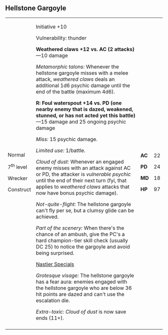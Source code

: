 ## Hellstone Gargoyle

<table>
<colgroup>
<col style="width: 16%" />
<col style="width: 72%" />
<col style="width: 5%" />
<col style="width: 5%" />
</colgroup>
<tbody>
<tr class="odd">
<td><p>Normal</p>
<p>7<sup>th</sup> level</p>
<p>Wrecker</p>
<p>Construct</p></td>
<td><p>Initiative +10</p>
<p>Vulnerability: thunder</p>
<p><strong>Weathered claws +12 vs. AC (2 attacks)</strong>—10 damage</p>
<p><em>Metamorphic talons:</em> Whenever the hellstone gargoyle misses
with a melee attack, <em>weathered claws</em> deals an additional 1d6
psychic damage until the end of the battle (maximum 4d6).</p>
<p><strong>R: Foul waterspout +14 vs. PD (one nearby enemy that is
dazed, weakened, stunned, or has not acted yet this battle)</strong>—15
damage and 25 ongoing psychic damage</p>
<p><em>Miss:</em> 15 psychic damage.</p>
<p><em>Limited use:</em> 1/battle.</p>
<p><em>Cloud of dust:</em> Whenever an engaged enemy misses with an
attack against AC or PD, the attacker is <em>vulnerable psychic</em>
until the end of their next turn (fyi, that applies to <em>weathered
claws</em> attacks that now have bonus psychic damage).</p>
<p><em>Not-quite-flight:</em> The hellstone gargoyle can't fly per se,
but a clumsy glide can be achieved.</p>
<p><em>Part of the scenery:</em> When there's the chance of an ambush,
give the PC's a hard champion-tier skill check (usually DC 25) to notice
the gargoyle and avoid being surprised.</p>
<p><u>Nastier Specials</u></p>
<p><em>Grotesque visage:</em> The hellstone gargoyle has a fear aura:
enemies engaged with the hellstone gargoyle who are below 36 hit points
are dazed and can't use the escalation die.</p>
<p><em>Extra-toxic:</em> <em>Cloud of dust</em> is now save ends
(11+).</p></td>
<td><p><strong>AC</strong></p>
<p><strong>PD</strong></p>
<p><strong>MD</strong></p>
<p><strong>HP</strong></p></td>
<td><p>22</p>
<p>24</p>
<p>18</p>
<p>97</p></td>
</tr>
<tr class="even">
<td></td>
<td></td>
<td></td>
<td></td>
</tr>
</tbody>
</table>

